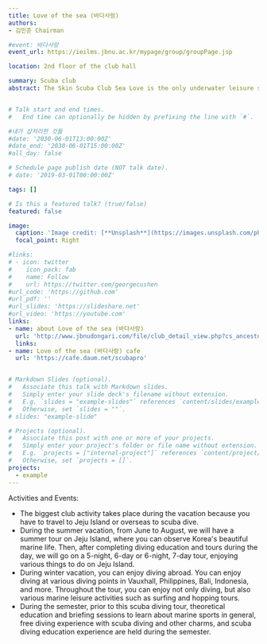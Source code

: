 ```yaml
---
title: Love of the sea (바다사랑)
authors:
- 김민준 Chairman

#event: 바다사랑
event_url: https://ieilms.jbnu.ac.kr/mypage/group/groupPage.jsp

location: 2nd floor of the club hall

summary: Scuba club
abstract: The Skin Scuba Club Sea Love is the only underwater leisure sports club in Chonbuk National University founded in 1984 that boasts 39 years of history and accident-free experience. A sport that anyone who loves water would like to do at least once, 'Skin Scuba Diving', and students who want to try diving gathered to start their skin scuba activities and purchase equipment one by one, and it has become the 'Sea Love' that has numerous equipment and produced numerous instructors. Sea Love supports students who are starting scuba diving by obtaining a certificate, and offers directions to passionate students to take professional paths such as instructors. Through club activities, it provides a new experience of exploring 70% of the earth's oceans, which has positive effects such as relieving academic stress and fostering leadership through group activities.


# Talk start and end times.
#   End time can optionally be hidden by prefixing the line with `#`.

#내가 샵처리한 것들
#date: '2030-06-01T13:00:00Z'
#date_end: '2030-06-01T15:00:00Z'
#all_day: false

# Schedule page publish date (NOT talk date).
# date: '2019-03-01T00:00:00Z'

tags: []

# Is this a featured talk? (true/false)
featured: false

image:
  caption: 'Image credit: [**Unsplash**](https://images.unsplash.com/photo-1682687981630-cefe9cd73072?q=80&w=2671&auto=format&fit=crop&ixlib=rb-4.0.3&ixid=M3wxMjA3fDB8MHxwaG90by1wYWdlfHx8fGVufDB8fHx8fA%3D%3D)'
  focal_point: Right

#links:
# - icon: twitter
#    icon_pack: fab
#    name: Follow
#    url: https://twitter.com/georgecushen
#url_code: 'https://github.com'
#url_pdf: ''
#url_slides: 'https://slideshare.net'
#url_video: 'https://youtube.com'
links:
- name: about Love of the sea (바다사랑)
  url: 'http://www.jbnudongari.com/file/club_detail_view.php?cs_ancestor=2&cs_mkey=2&cateno=1&no=5'
  links:
- name: Love of the sea (바다사랑) cafe
  url: 'https://cafe.daum.net/scubapro'


# Markdown Slides (optional).
#   Associate this talk with Markdown slides.
#   Simply enter your slide deck's filename without extension.
#   E.g. `slides = "example-slides"` references `content/slides/example-slides.md`.
#   Otherwise, set `slides = ""`.
# slides: "example-slide" 

# Projects (optional).
#   Associate this post with one or more of your projects.
#   Simply enter your project's folder or file name without extension.
#   E.g. `projects = ["internal-project"]` references `content/project/deep-learning/index.md`.
#   Otherwise, set `projects = []`.
projects:
  - example
---
```


Activities and Events: 

- The biggest club activity takes place during the vacation because you have to travel to Jeju Island or overseas to scuba dive.
- During the summer vacation, from June to August, we will have a summer tour on Jeju Island, where you can observe Korea's beautiful marine life. Then, after completing diving education and tours during the day, we will go on a 5-night, 6-day or 6-night, 7-day tour, enjoying various things to do on Jeju Island.
- During winter vacation, you can enjoy diving abroad. You can enjoy diving at various diving points in Vauxhall, Philippines, Bali, Indonesia, and more. Throughout the tour, you can enjoy not only diving, but also various marine leisure activities such as surfing and hopping tours.
- During the semester, prior to this scuba diving tour, theoretical education and briefing sessions to learn about marine sports in general, free diving experience with scuba diving and other charms, and scuba diving education experience are held during the semester.
